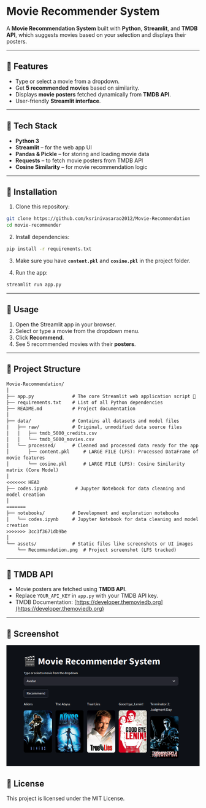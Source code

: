 #  Movie Recommender System

A **Movie Recommendation System** built with **Python**, **Streamlit**, and **TMDB API**, which suggests movies based on your selection and displays their posters.  

---

## 🔹 Features
- Type or select a movie from a dropdown.
- Get **5 recommended movies** based on similarity.
- Displays **movie posters** fetched dynamically from **TMDB API**.
- User-friendly **Streamlit interface**.

---

## 🔹 Tech Stack
- **Python 3**
- **Streamlit** – for the web app UI
- **Pandas & Pickle** – for storing and loading movie data
- **Requests** – to fetch movie posters from TMDB API
- **Cosine Similarity** – for movie recommendation logic

---

## 🔹 Installation

1. Clone this repository:
```bash
git clone https://github.com/ksrinivasarao2012/Movie-Recommendation
cd movie-recommender
```

2. Install dependencies:
```bash
pip install -r requirements.txt
```

3. Make sure you have **`content.pkl`** and **`cosine.pkl`** in the project folder.

4. Run the app:
```bash
streamlit run app.py
```

---

## 🔹 Usage

1. Open the Streamlit app in your browser.
2. Select or type a movie from the dropdown menu.
3. Click **Recommend**.
4. See 5 recommended movies with their **posters**.

---

## 🔹 Project Structure

```
Movie-Recommendation/
│
├── app.py              # The core Streamlit web application script 🚀
├── requirements.txt    # List of all Python dependencies
├── README.md           # Project documentation
│
├── data/               # Contains all datasets and model files
│   ├── raw/            # Original, unmodified data source files
│   │   ├── tmdb_5000_credits.csv
│   │   └── tmdb_5000_movies.csv
│   └── processed/      # Cleaned and processed data ready for the app
│       ├── content.pkl     # LARGE FILE (LFS): Processed DataFrame of movie features
│       └── cosine.pkl      # LARGE FILE (LFS): Cosine Similarity matrix (Core Model)
│
<<<<<<< HEAD
├── codes.ipynb          # Jupyter Notebook for data cleaning and model creation
│   
=======
├── notebooks/          # Development and exploration notebooks
│   └── codes.ipynb     # Jupyter Notebook for data cleaning and model creation
>>>>>>> 3cc3f3671db9be
│
└── assets/             # Static files like screenshots or UI images
    └── Recommandation.png  # Project screenshot (LFS tracked)
```
---

## 🔹 TMDB API
- Movie posters are fetched using **TMDB API**.
- Replace `YOUR_API_KEY` in `app.py` with your TMDB API key.
- TMDB Documentation: [https://developer.themoviedb.org](https://developer.themoviedb.org)

---

## 🔹 Screenshot

![Movie Recommender Screenshot](assets\Recommandation.png)


## 🔹 License
This project is licensed under the MIT License.
